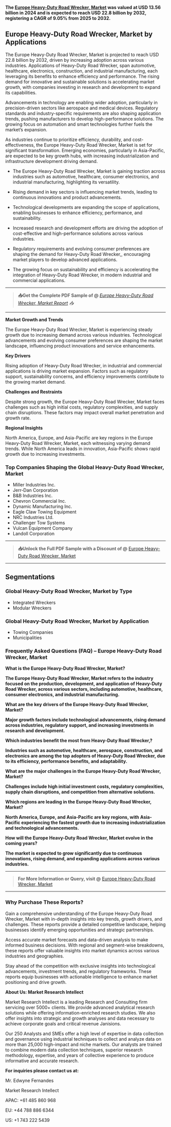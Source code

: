 <p><strong>The <a href="https://www.marketresearchintellect.com/download-sample/?rid=920735&amp;utm_source=Pulse-April-Europe&amp;utm_medium=852">Europe Heavy-Duty Road Wrecker, Market</a> was valued at USD 13.56 billion in 2024 and is expected to reach USD 22.8 billion by 2032, registering a CAGR of 9.05% from 2025 to 2032.</strong></p><h2>Europe Heavy-Duty Road Wrecker, Market by Applications&nbsp;</h2><p><p>The Europe Heavy-Duty Road Wrecker, Market is projected to reach USD 22.8 billion by 2032, driven by increasing adoption across various industries. Applications of Heavy-Duty Road Wrecker, span automotive, healthcare, electronics, construction, and industrial manufacturing, each leveraging its benefits to enhance efficiency and performance. The rising demand for innovative and sustainable solutions is accelerating market growth, with companies investing in research and development to expand its capabilities.</p><p>Advancements in technology are enabling wider adoption, particularly in precision-driven sectors like aerospace and medical devices. Regulatory standards and industry-specific requirements are also shaping application trends, pushing manufacturers to develop high-performance solutions. The growing focus on automation and smart technologies further fuels the market&rsquo;s expansion.</p><p>As industries continue to prioritize efficiency, durability, and cost-effectiveness, the Europe Heavy-Duty Road Wrecker, Market is set for significant transformation. Emerging economies, particularly in Asia-Pacific, are expected to be key growth hubs, with increasing industrialization and infrastructure development driving demand.</p></p><ul><li><p>The Europe Heavy-Duty Road Wrecker, Market is gaining traction across industries such as automotive, healthcare, consumer electronics, and industrial manufacturing, highlighting its versatility.</p></li><li><p>Rising demand in key sectors is influencing market trends, leading to continuous innovations and product advancements.</p></li><li><p>Technological developments are expanding the scope of applications, enabling businesses to enhance efficiency, performance, and sustainability.</p></li><li><p>Increased research and development efforts are driving the adoption of cost-effective and high-performance solutions across various industries.</p></li><li><p>Regulatory requirements and evolving consumer preferences are shaping the demand for Heavy-Duty Road Wrecker,, encouraging market players to develop advanced applications.</p></li><li><p>The growing focus on sustainability and efficiency is accelerating the integration of Heavy-Duty Road Wrecker, in modern industrial and commercial applications.</p></li></ul><hr /><blockquote><p><strong><span class="font-[700]">📥Get the Complete PDF Sample of @ </span></strong><em><span class="font-[700]"><a href="https://www.marketresearchintellect.com/download-sample/?rid=920735&amp;utm_source=Pulse-April-Europe&amp;utm_medium=852" target="_blank" data-tracking-control-name="article-ssr-frontend-pulse_little-text-block" data-tracking-will-navigate="" data-test-link="">Europe Heavy-Duty Road Wrecker, Market Report</a>&nbsp;📥</span></em></p></blockquote><hr /><p class="" data-start="77" data-end="360"><strong data-start="77" data-end="105">Market Growth and Trends</strong></p><p class="" data-start="77" data-end="360">The Europe Heavy-Duty Road Wrecker, Market is experiencing steady growth due to increasing demand across various industries. Technological advancements and evolving consumer preferences are shaping the market landscape, influencing product innovations and service enhancements.</p><p class="" data-start="362" data-end="606"><strong data-start="362" data-end="377">Key Drivers</strong></p><p class="" data-start="362" data-end="606">Rising adoption of Heavy-Duty Road Wrecker, in industrial and commercial applications is driving market expansion. Factors such as regulatory support, sustainability concerns, and efficiency improvements contribute to the growing market demand.</p><p class="" data-start="608" data-end="849"><strong data-start="608" data-end="637">Challenges and Restraints</strong></p><p class="" data-start="608" data-end="849">Despite strong growth, the Europe Heavy-Duty Road Wrecker, Market faces challenges such as high initial costs, regulatory complexities, and supply chain disruptions. These factors may impact overall market penetration and growth rate.</p><p class="" data-start="851" data-end="1095"><strong data-start="851" data-end="872">Regional Insights</strong></p><p class="" data-start="851" data-end="1095">North America, Europe, and Asia-Pacific are key regions in the Europe Heavy-Duty Road Wrecker, Market, each witnessing varying demand trends. While North America leads in innovation, Asia-Pacific shows rapid growth due to increasing investments.</p><p><h3>Top Companies Shaping the Global Heavy-Duty Road Wrecker, Market </h3><ul><li>Miller Industries Inc.</li><li>Jerr-Dan Corporation</li><li>B&B Industries Inc.</li><li>Chevron Commercial Inc.</li><li>Dynamic Manufacturing Inc.</li><li>Eagle Claw Towing Equipment</li><li>NRC Industries Ltd.</li><li>Challenger Tow Systems</li><li>Vulcan Equipment Company</li><li>Landoll Corporation</li></ul></p><hr /><blockquote><p><strong>📥Unlock the Full PDF Sample with a Discount of @</strong> <a href="https://www.marketresearchintellect.com/ask-for-discount/?rid=920735&amp;utm_source=Pulse-April-Europe&amp;utm_medium=852">Europe Heavy-Duty Road Wrecker, Market</a></p></blockquote><hr /><p><h2>Segmentations</h2><h3>Global Heavy-Duty Road Wrecker, Market by Type</h3><ul><li>Integrated Wreckers</li><li>Modular Wreckers</li></ul><h3>Global Heavy-Duty Road Wrecker, Market by Application</h3><ul><li>Towing Companies</li><li>Municipalities</li></ul></p><h3><strong>Frequently Asked Questions (FAQ) &ndash; Europe Heavy-Duty Road Wrecker, Market</strong></h3><p><strong>What is the Europe Heavy-Duty Road Wrecker, Market?</strong></p><p><strong>The Europe Heavy-Duty Road Wrecker, Market refers to the industry focused on the production, development, and application of Heavy-Duty Road Wrecker, across various sectors, including automotive, healthcare, consumer electronics, and industrial manufacturing.</strong></p><p><strong>What are the key drivers of the Europe Heavy-Duty Road Wrecker, Market?</strong></p><p><strong>Major growth factors include technological advancements, rising demand across industries, regulatory support, and increasing investments in research and development.</strong></p><p><strong>Which industries benefit the most from Heavy-Duty Road Wrecker,?</strong></p><p><strong>Industries such as automotive, healthcare, aerospace, construction, and electronics are among the top adopters of Heavy-Duty Road Wrecker, due to its efficiency, performance benefits, and adaptability.</strong></p><p><strong>What are the major challenges in the Europe Heavy-Duty Road Wrecker, Market?</strong></p><p><strong>Challenges include high initial investment costs, regulatory complexities, supply chain disruptions, and competition from alternative solutions.</strong></p><p><strong>Which regions are leading in the Europe Heavy-Duty Road Wrecker, Market?</strong></p><p><strong>North America, Europe, and Asia-Pacific are key regions, with Asia-Pacific experiencing the fastest growth due to increasing industrialization and technological advancements.</strong></p><p><strong>How will the Europe Heavy-Duty Road Wrecker, Market evolve in the coming years?</strong></p><p><strong>The market is expected to grow significantly due to continuous innovations, rising demand, and expanding applications across various industries.</strong></p><hr /><blockquote><p><span class="font-[700]"><strong>For More Information or Query, visit&nbsp;@</strong>&nbsp;</span><span class="font-[700]"><a href="https://www.marketresearchintellect.com/product/global-heavy-duty-road-wrecker-market/?utm_source=Linkedin&utm_medium=852" target="_blank" data-tracking-control-name="article-ssr-frontend-pulse_little-text-block" data-tracking-will-navigate="" data-test-link="">Europe Heavy-Duty Road Wrecker, Market</a></span></p></blockquote><hr /><h3><strong data-start="0" data-end="31">Why Purchase These Reports?</strong></h3><p class="" data-start="35" data-end="297">Gain a comprehensive understanding of the Europe Heavy-Duty Road Wrecker, Market with in-depth insights into key trends, growth drivers, and challenges. These reports provide a detailed competitive landscape, helping businesses identify emerging opportunities and strategic partnerships.</p><p class="" data-start="299" data-end="540">Access accurate market forecasts and data-driven analysis to make informed business decisions. With regional and segment-wise breakdowns, these reports offer valuable insights into market dynamics across various industries and geographies.</p><p class="" data-start="542" data-end="784">Stay ahead of the competition with exclusive insights into technological advancements, investment trends, and regulatory frameworks. These reports equip businesses with actionable intelligence to enhance market positioning and drive growth.</p><p><strong><span class="font-[700]">About Us: Market Research Intellect</span></strong></p><p><span class="">Market Research Intellect is a leading Research and Consulting firm servicing over 5000+ clients. We provide advanced analytical research solutions while offering information-enriched research studies.&nbsp;</span>We also offer insights into strategic and growth analyses and data necessary to achieve corporate goals and critical revenue Janisions.</p><p><span class="">Our 250 Analysts and SMEs offer a high level of expertise in data collection and governance using industrial techniques to collect and analyze data on more than 25,000 high-impact and niche markets. Our analysts are trained to combine modern data collection techniques, superior research methodology, expertise, and years of collective experience to produce informative and accurate research.</span></p><p><strong>For inquiries please contact us at:</strong></p><p>Mr. Edwyne Fernandes</p><p>Market Research Intellect</p><p>APAC: +61 485 860 968</p><p>EU: +44 788 886 6344</p><p>US: +1 743 222 5439</p>